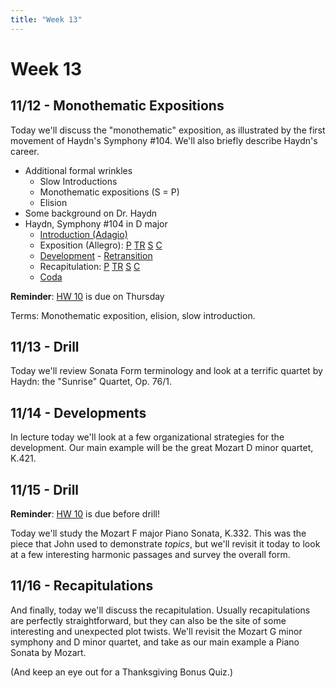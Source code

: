 ```yaml
---
title: "Week 13"
---
```


# Week 13

## 11/12 - Monothematic Expositions

Today we'll discuss the "monothematic" exposition, as illustrated by the first
movement of Haydn's Symphony #104. We'll also briefly describe Haydn's career.

* Additional formal wrinkles
  * Slow Introductions
  * Monothematic expositions (S = P)
  * Elision
* Some background on Dr. Haydn
* Haydn, Symphony #104 in D major
  * [Introduction (Adagio)](https://www.youtube.com/watch?v=zFx5kvZEvgo&index=9&list=PLYyTDR5WeGuQaDWdAs7J2d_pYIuKrLpR7&t=0s)
  * Exposition (Allegro):
    [P](https://www.youtube.com/watch?v=zFx5kvZEvgo&feature=youtu.be&list=PLYyTDR5WeGuQaDWdAs7J2d_pYIuKrLpR7&t=144s)
    [TR](https://youtu.be/zFx5kvZEvgo?list=PLYyTDR5WeGuQaDWdAs7J2d_pYIuKrLpR7&t=159)
    [S](https://youtu.be/zFx5kvZEvgo?list=PLYyTDR5WeGuQaDWdAs7J2d_pYIuKrLpR7&t=190)
    [C](https://youtu.be/zFx5kvZEvgo?list=PLYyTDR5WeGuQaDWdAs7J2d_pYIuKrLpR7&t=224)
  * [Development](https://youtu.be/zFx5kvZEvgo?list=PLYyTDR5WeGuQaDWdAs7J2d_pYIuKrLpR7&t=350) -
    [Retransition](https://youtu.be/zFx5kvZEvgo?list=PLYyTDR5WeGuQaDWdAs7J2d_pYIuKrLpR7&t=410)
  * Recapitulation:
    [P](https://youtu.be/zFx5kvZEvgo?list=PLYyTDR5WeGuQaDWdAs7J2d_pYIuKrLpR7&t=417)
    [TR](https://youtu.be/zFx5kvZEvgo?list=PLYyTDR5WeGuQaDWdAs7J2d_pYIuKrLpR7&t=433)
    [S](https://youtu.be/zFx5kvZEvgo?list=PLYyTDR5WeGuQaDWdAs7J2d_pYIuKrLpR7&t=471)
    [C](https://youtu.be/zFx5kvZEvgo?list=PLYyTDR5WeGuQaDWdAs7J2d_pYIuKrLpR7&t=490)
  * [Coda](https://youtu.be/zFx5kvZEvgo?list=PLYyTDR5WeGuQaDWdAs7J2d_pYIuKrLpR7&t=506)

**Reminder**: [HW 10](HW-10.pdf) is due on Thursday

Terms: Monothematic exposition, elision, slow introduction.

## 11/13 - Drill

Today we'll review Sonata Form terminology and look at a terrific quartet
by Haydn: the "Sunrise" Quartet, Op. 76/1.

## 11/14 - Developments

In lecture today we'll look at a few organizational strategies for the
development. Our main example will be the great Mozart D minor quartet,
K.421.

## 11/15 - Drill

**Reminder**: [HW 10](HW-10.pdf) is due before drill!

Today we'll study the Mozart F major Piano Sonata, K.332. This was the piece
that John used to demonstrate *topics*, but we'll revisit it today to look at
a few interesting harmonic passages and survey the overall form.

## 11/16 - Recapitulations

And finally, today we'll discuss the recapitulation. Usually recapitulations
are perfectly straightforward, but they can also be the site of some interesting
and unexpected plot twists. We'll revisit the Mozart G minor symphony and D minor
quartet, and take as our main example a Piano Sonata by Mozart.

(And keep an eye out for a Thanksgiving Bonus Quiz.)
